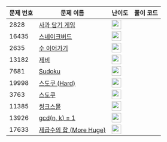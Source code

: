 | 문제 번호 | 문제 이름 | 난이도 | 풀이 코드 |
| --- | --- | --- | --- |
| 2828 | [사과 담기 게임](https://www.acmicpc.net/problem/2828) | <img height="25px" width="25px=" src="https://static.solved.ac/tier_small/6.svg"/> |  |
| 16435 | [스네이크버드](https://www.acmicpc.net/problem/16435) | <img height="25px" width="25px=" src="https://static.solved.ac/tier_small/6.svg"/> |  |
| 2635 | [수 이어가기](https://www.acmicpc.net/problem/2635) | <img height="25px" width="25px=" src="https://static.solved.ac/tier_small/6.svg"/> |  |
| 13182 | [제비](https://www.acmicpc.net/problem/13182) | <img height="25px" width="25px=" src="https://static.solved.ac/tier_small/24.svg"/> |  |
| 7681 | [Sudoku](https://www.acmicpc.net/problem/7681) | <img height="25px" width="25px=" src="https://static.solved.ac/tier_small/22.svg"/> |  |
| 19998 | [스도쿠 (Hard)](https://www.acmicpc.net/problem/19998) | <img height="25px" width="25px=" src="https://static.solved.ac/tier_small/24.svg"/> |  |
| 3763 | [스도쿠](https://www.acmicpc.net/problem/3763) | <img height="25px" width="25px=" src="https://static.solved.ac/tier_small/24.svg"/> |  |
| 11385 | [씽크스몰](https://www.acmicpc.net/problem/11385) | <img height="25px" width="25px=" src="https://static.solved.ac/tier_small/22.svg"/> |  |
| 13926 | [gcd(n, k) = 1](https://www.acmicpc.net/problem/13926) | <img height="25px" width="25px=" src="https://static.solved.ac/tier_small/21.svg"/> |  |
| 17633 | [제곱수의 합 (More Huge)](https://www.acmicpc.net/problem/17633) | <img height="25px" width="25px=" src="https://static.solved.ac/tier_small/22.svg"/> |  |
